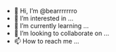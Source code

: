 - 👋 Hi, I’m @bearrrrrrro
- 👀 I’m interested in ...
- 🌱 I’m currently learning ...
- 💞️ I’m looking to collaborate on ...
- 📫 How to reach me ...

<!---
bearrrrrrro/bearrrrrrro is a ✨ special ✨ repository because its `README.md` (this file) appears on your GitHub profile.
You can click the Preview link to take a look at your changes.
--->
